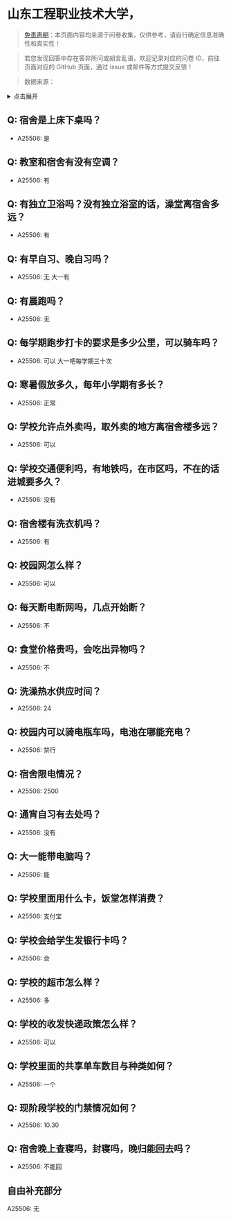 # 山东工程职业技术大学，

> [免责声明](https://colleges.chat/#_3)：本页面内容均来源于问卷收集，仅供参考，请自行确定信息准确性和真实性！

> 若您发现回答中存在答非所问或胡言乱语，欢迎记录对应的问卷 ID，前往页面对应的 GitHub 页面，通过 issue 或邮件等方式提交反馈！

> 数据来源：

<details><summary>点击展开</summary>
<ul>
<li>A25506: 匿名 (2024 年 06 月)</li>
</ul>
</details>

## Q: 宿舍是上床下桌吗？

- A25506: 是

## Q: 教室和宿舍有没有空调？

- A25506: 有

## Q: 有独立卫浴吗？没有独立浴室的话，澡堂离宿舍多远？

- A25506: 有

## Q: 有早自习、晚自习吗？

- A25506: 无   大一有

## Q: 有晨跑吗？

- A25506: 无

## Q: 每学期跑步打卡的要求是多少公里，可以骑车吗？

- A25506: 可以  大一吧每学期三十次

## Q: 寒暑假放多久，每年小学期有多长？

- A25506: 正常

## Q: 学校允许点外卖吗，取外卖的地方离宿舍楼多远？

- A25506: 可以

## Q: 学校交通便利吗，有地铁吗，在市区吗，不在的话进城要多久？

- A25506: 没有

## Q: 宿舍楼有洗衣机吗？

- A25506: 有

## Q: 校园网怎么样？

- A25506: 可以

## Q: 每天断电断网吗，几点开始断？

- A25506: 不

## Q: 食堂价格贵吗，会吃出异物吗？

- A25506: 不

## Q: 洗澡热水供应时间？

- A25506: 24

## Q: 校园内可以骑电瓶车吗，电池在哪能充电？

- A25506: 禁行

## Q: 宿舍限电情况？

- A25506: 2500

## Q: 通宵自习有去处吗？

- A25506: 没有

## Q: 大一能带电脑吗？

- A25506: 能

## Q: 学校里面用什么卡，饭堂怎样消费？

- A25506: 支付宝

## Q: 学校会给学生发银行卡吗？

- A25506: 会

## Q: 学校的超市怎么样？

- A25506: 多

## Q: 学校的收发快递政策怎么样？

- A25506: 可以

## Q: 学校里面的共享单车数目与种类如何？

- A25506: 一个

## Q: 现阶段学校的门禁情况如何？

- A25506: 10.30

## Q: 宿舍晚上查寝吗，封寝吗，晚归能回去吗？

- A25506: 不能回

## 自由补充部分

A25506: 无